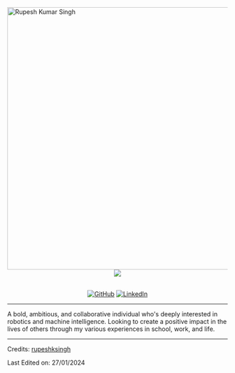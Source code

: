 <img src="https://github.com/rupeshksingh/rupeshksingh/assets/121041587/6a126898-e87e-49d5-8440-681e080e4b1f" alt="Rupesh Kumar Singh" align="left" width="800" height="600">

<div align="center">
<img src="https://komarev.com/ghpvc/?username=rupeshksingh&style=flat-square&color=EA4AAA"></img>
</div>
<br>
<p align="center">
	<a href="https://github.com/rupeshksingh"><img src="https://img.shields.io/github/followers/reddyprasade.svg?label=GitHub&style=social" alt="GitHub"></a>
	<a href="https://www.linkedin.com/in/rupesh-kumar-singh-542040235/"><img src="https://img.shields.io/badge/LinkedIn--_.svg?style=social&logo=linkedinColor=orange" alt="LinkedIn"></a>
	
</p>

---

<p>A bold, ambitious, and collaborative individual who's deeply interested in robotics and machine intelligence. Looking to create a positive impact in the lives of others through my various experiences in school, work, and life. </p>

-----
Credits: [rupeshksingh](https://github.com/rupeshksingh)

Last Edited on: 27/01/2024
